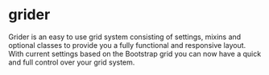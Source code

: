 grider
======

Grider is an easy to use grid system consisting of settings, mixins and optional classes to provide you a fully functional and responsive layout. With current settings based on the Bootstrap grid you can now have a quick and full control over your grid system.
